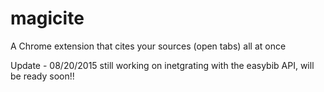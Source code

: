 # magicite
A Chrome extension that cites your sources (open tabs) all at once

Update - 08/20/2015 still working on inetgrating with the easybib API, will be ready soon!!
